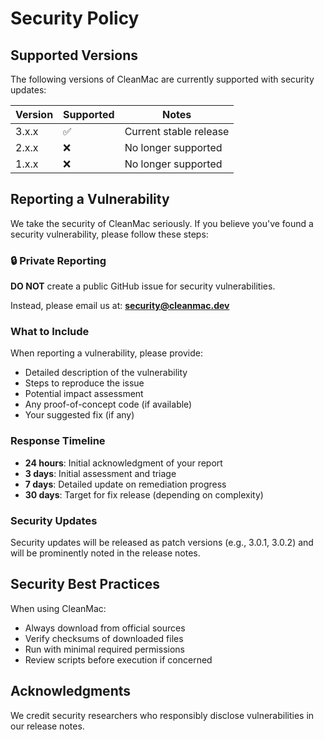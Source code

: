 # Security Policy

## Supported Versions

The following versions of CleanMac are currently supported with security updates:

| Version | Supported          | Notes                           |
| ------- | ------------------ | ------------------------------- |
| 3.x.x   | :white_check_mark: | Current stable release          |
| 2.x.x   | :x:                | No longer supported             |
| 1.x.x   | :x:                | No longer supported             |

## Reporting a Vulnerability

We take the security of CleanMac seriously. If you believe you've found a security vulnerability, please follow these steps:

### 🔒 Private Reporting
**DO NOT** create a public GitHub issue for security vulnerabilities.

Instead, please email us at: **security@cleanmac.dev**

### What to Include
When reporting a vulnerability, please provide:
- Detailed description of the vulnerability
- Steps to reproduce the issue
- Potential impact assessment
- Any proof-of-concept code (if available)
- Your suggested fix (if any)

### Response Timeline
- **24 hours**: Initial acknowledgment of your report
- **3 days**: Initial assessment and triage
- **7 days**: Detailed update on remediation progress
- **30 days**: Target for fix release (depending on complexity)

### Security Updates
Security updates will be released as patch versions (e.g., 3.0.1, 3.0.2) and will be prominently noted in the release notes.

## Security Best Practices

When using CleanMac:
- Always download from official sources
- Verify checksums of downloaded files
- Run with minimal required permissions
- Review scripts before execution if concerned

## Acknowledgments
We credit security researchers who responsibly disclose vulnerabilities in our release notes.
